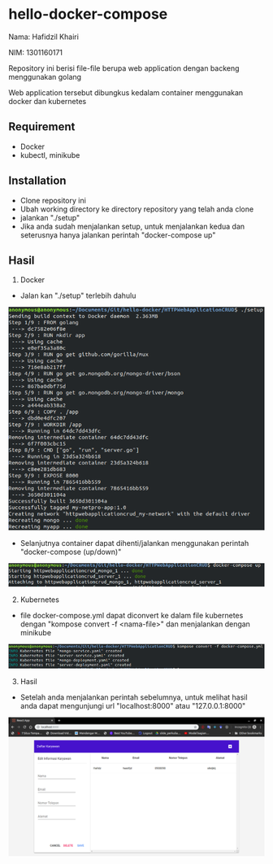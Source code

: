 # hello-docker-compose

Nama: Hafidzil Khairi

NIM: 1301160171

Repository ini berisi file-file berupa web application dengan backeng menggunakan golang

Web application tersebut dibungkus kedalam container menggunakan docker dan kubernetes

## Requirement
- Docker
- kubectl, minikube

## Installation
- Clone repository ini
- Ubah working directory ke directory repository yang telah anda clone
- jalankan "./setup"
- Jika anda sudah menjalankan setup, untuk menjalankan kedua dan seterusnya hanya jalankan perintah "docker-compose up"

## Hasil
1. Docker
 - Jalan kan "./setup" terlebih dahulu

<img src="https://github.com/hafidzilkhairi/hello-docker-compose/blob/master/image/Docker.png?raw=true"/>

- Selanjutnya container dapat dihenti/jalankan menggunakan perintah "docker-compose (up/down)"
<img src="https://github.com/hafidzilkhairi/hello-docker-compose/blob/master/image/Docker-compose.png?raw=true" />

2. Kubernetes
- file docker-compose.yml dapat diconvert ke dalam file kubernetes dengan "kompose convert -f \<nama-file\>" dan menjalankan dengan minikube
<img src="https://github.com/hafidzilkhairi/hello-docker-compose/blob/master/image/Kubernetes.png?raw=true" />

3. Hasil
- Setelah anda menjalankan perintah sebelumnya, untuk melihat hasil anda dapat mengunjungi url "localhost:8000" atau "127.0.0.1:8000"
<img src="https://github.com/hafidzilkhairi/hello-docker-compose/blob/master/image/hasil.png?raw=true" />